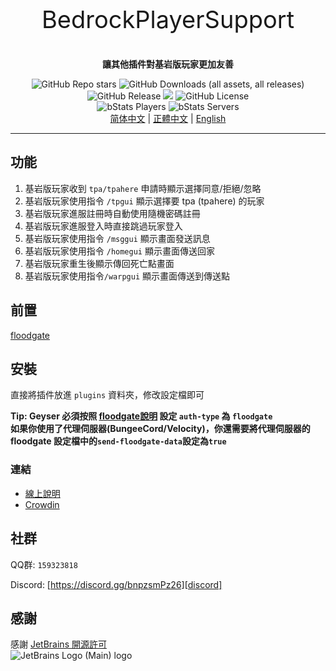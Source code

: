 <p align="center" style="font-size:38px">BedrockPlayerSupport</p>
<p align="center"><b>讓其他插件對基岩版玩家更加友善</b></p>
<p align="center">
    <img alt="GitHub Repo stars" src="https://img.shields.io/github/stars/DongShaoNB/BedrockPlayerSupport">
    <img alt="GitHub Downloads (all assets, all releases)" src="https://img.shields.io/github/downloads/DongShaoNB/BedrockPlayerSupport/total">
    <img alt="GitHub Release" src="https://img.shields.io/github/v/release/DongShaoNB/BedrockPlayerSupport">
    <a title="Crowdin" target="_blank" href="https://crowdin.com/project/mcbps"><img src="https://badges.crowdin.net/mcbps/localized.svg"></a>
    <img alt="GitHub License" src="https://img.shields.io/github/license/DongShaoNB/BedrockPlayerSupport">
    <br>
    <img alt="bStats Players" src="https://img.shields.io/bstats/players/17107">
    <img alt="bStats Servers" src="https://img.shields.io/bstats/servers/17107">
	<br>
    <a href="https://github.com/DongShaoNB/BedrockPlayerSupport/blob/master/README.md">简体中文</a>
     | 
    <a href="https://github.com/DongShaoNB/BedrockPlayerSupport/blob/master/README_TW.md">正體中文</a>
     | 
    <a href="https://github.com/DongShaoNB/BedrockPlayerSupport/blob/master/README_EN.md">English</a></p>

------------------------------

## 功能

 1. 基岩版玩家收到 `tpa/tpahere` 申請時顯示選擇同意/拒絕/忽略
 2. 基岩版玩家使用指令 `/tpgui` 顯示選擇要 tpa (tpahere) 的玩家 
 3. 基岩版玩家進服註冊時自動使用隨機密碼註冊
 4. 基岩版玩家進服登入時直接跳過玩家登入
 5. 基岩版玩家使用指令 `/msggui` 顯示畫面發送訊息
 6. 基岩版玩家使用指令 `/homegui` 顯示畫面傳送回家
 7. 基岩版玩家重生後顯示傳回死亡點畫面
 8. 基岩版玩家使用指令`/warpgui` 顯示畫面傳送到傳送點

## 前置

[floodgate][floodgate-download]

## 安裝

直接將插件放進 `plugins` 資料夾，修改設定檔即可  

**Tip: Geyser 必須按照 [floodgate說明][floodgate-setup] 設定 `auth-type` 為 `floodgate`**  
**如果你使用了代理伺服器(BungeeCord/Velocity)，你還需要將代理伺服器的 floodgate 設定檔中的`send-floodgate-data`設定為`true`**

### 連結

- [線上說明][docs]
- [Crowdin][crowdin]

## 社群

QQ群: `159323818`

Discord: [https://discord.gg/bnpzsmPz26][discord]

## 感謝
感謝 [JetBrains 開源許可][jetbrains-oss]  
![JetBrains Logo (Main) logo](https://resources.jetbrains.com/storage/products/company/brand/logos/jb_beam.svg)


[floodgate-setup]: https://wiki.geysermc.org/floodgate/setup/
[floodgate-download]: https://geysermc.org/download#floodgate
[docs]: https://docs.bps.dsnb.cc
[crowdin]: https://zh.crowdin.com/project/mcbps
[discord]: https://discord.gg/bnpzsmPz26
[jetbrains-oss]: https://jb.gg/OpenSourceSupport
